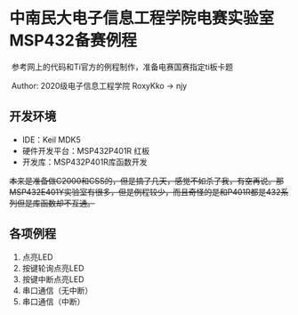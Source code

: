 # 中南民大电子信息工程学院电赛实验室MSP432备赛例程

​		参考网上的代码和Ti官方的例程制作，准备电赛国赛指定ti板卡题

​		Author:  2020级电子信息工程学院 RoxyKko -> njy

## 开发环境

+ IDE：Keil MDK5
+ 硬件开发平台：MSP432P401R 红板
+ 开发库：MSP432P401R库函数开发

~~本来是准备做C2000和CSS的，但是搞了几天，感觉不如杀了我，有空再说。那MSP432E401Y实验室有很多，但是例程较少，而且奇怪的是和P401R都是432系列但是库函数却不互通。~~

## 各项例程

1. 点亮LED
2. 按键轮询点亮LED
3. 按键中断点亮LED
4. 串口通信（无中断）
5. 串口通信（中断）
